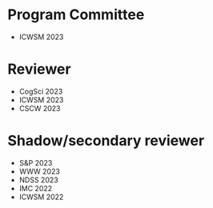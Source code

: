 # Program Committee

* ICWSM 2023

# Reviewer

* CogSci 2023
* ICWSM 2023
* CSCW 2023

# Shadow/secondary reviewer

* S&P 2023
* WWW 2023
* NDSS 2023
* IMC 2022
* ICWSM 2022

